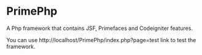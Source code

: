 PrimePhp
============

A Php framework that contains JSF, Primefaces and Codeigniter features.

You can use http://localhost/PrimePhp/index.php?page=test link to test the framework.
